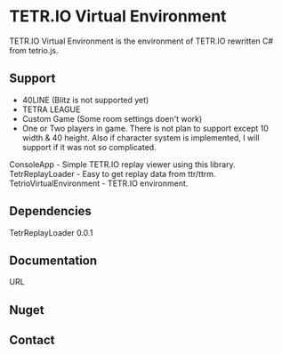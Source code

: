 # TETR.IO Virtual Environment

TETR.IO Virtual Environment is the environment of TETR.IO rewritten C# from tetrio.js.

## Support
- 40LINE (Blitz is not supported yet)
- TETRA LEAGUE
- Custom Game (Some room settings doen't work)
- One or Two players in game.
There is not plan to support except 10 width & 40 height.
Also if character system is implemented, I will support if it was not so complicated.

ConsoleApp                  - Simple TETR.IO replay viewer using this library.
TetrReplayLoader            - Easy to get replay data from ttr/ttrm.
TetrioVirtualEnvironment    - TETR.IO environment.

## Dependencies
TetrReplayLoader 0.0.1


## Documentation
URL

## Nuget

## Contact
